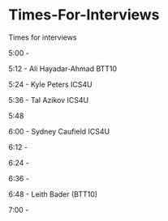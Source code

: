 # Times-For-Interviews
Times for interviews

5:00 - 

5:12 - Ali Hayadar-Ahmad BTT10

5:24 - Kyle Peters ICS4U

5:36 - Tal Azikov ICS4U

5:48

6:00 -  Sydney Caufield ICS4U

6:12 - 

6:24 -

6:36 - 

6:48 - Leith Bader (BTT10)

7:00 - 
